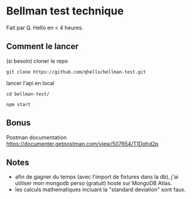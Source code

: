 # Bellman test technique

Fait par Q. Hello en < 4 heures.

## Comment le lancer

(si besoin) cloner le repo

`git clone https://github.com/qhello/bellman-test.git`

lancer l'api en local

`cd bellman-test/`

`npm start`

## Bonus

Postman documentation https://documenter.getpostman.com/view/507654/T1Dqhd2p

## Notes

- afin de gagner du temps (avec l'import de fixtures dans la db), j'ai utiliser mon mongodb perso (gratuit) hoste sur MongoDB Atlas.
- les calculs mathematiques incluant la "standard deviation" sont faux.
